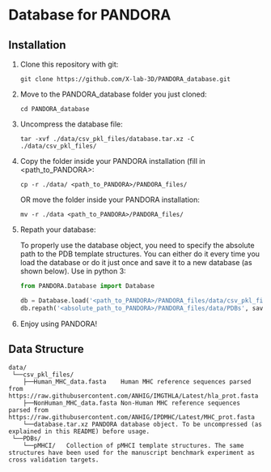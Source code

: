 # Database for PANDORA

## Installation


1) Clone this repository with git:
   ```
   git clone https://github.com/X-lab-3D/PANDORA_database.git
   ```
   
2) Move to the PANDORA_database folder you just cloned:
   ```
   cd PANDORA_database
   ```

3) Uncompress the database file:
   ```
   tar -xvf ./data/csv_pkl_files/database.tar.xz -C ./data/csv_pkl_files/
   ```

4) Copy the folder inside your PANDORA installation (fill in <path_to_PANDORA>:
   ```
   cp -r ./data/ <path_to_PANDORA>/PANDORA_files/
   ```
   OR move the folder inside your PANDORA installation:
   ```
   mv -r ./data <path_to_PANDORA>/PANDORA_files/
   ```
   
5) Repath your database:

   To properly use the database object, you need to specify the absolute path to the PDB template structures.
   You can either do it every time you load the database or do it just once and save it to a new database (as shown below).
   Use in python 3:
   ```python
   from PANDORA.Database import Database

   db = Database.load('<path_to_PANDORA>/PANDORA_files/data/csv_pkl_files/database.pkl')
   db.repath('<absolute_path_to_PANDORA>/PANDORA_files/data/PDBs', save='<path_to_PANDORA>/PANDORA_files/data/csv_pkl_files/database_repath.pkl')
   ```
6) Enjoy using PANDORA!

## Data Structure

```
data/  
 └──csv_pkl_files/  
    ├──Human_MHC_data.fasta    Human MHC reference sequences parsed from https://raw.githubusercontent.com/ANHIG/IMGTHLA/Latest/hla_prot.fasta  
    ├──NonHuman_MHC_data.fasta Non-Human MHC reference sequences parsed from https://raw.githubusercontent.com/ANHIG/IPDMHC/Latest/MHC_prot.fasta  
    └──database.tar.xz PANDORA database object. To be uncompressed (as explained in this README) before usage.  
 └──PDBs/  
    └──pMHCI/   Collection of pMHCI template structures. The same structures have been used for the manuscript benchmark experiment as cross validation targets.  
```
